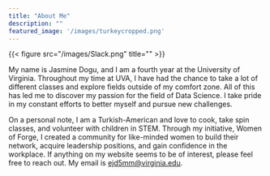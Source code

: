 ```yaml
---
title: "About Me"
description: ""
featured_image: '/images/turkeycropped.png'
---
```

{{< figure src="/images/Slack.png" title="" >}}

My name is Jasmine Dogu, and I am a fourth year at the University of Virginia. Throughout my time at UVA, I have had the chance to take a lot of different classes and explore fields outside of my comfort zone. All of this has led me to discover my passion for the field of Data Science. I take pride in my constant efforts to better myself and pursue new challenges.

On a personal note, I am a Turkish-American and love to cook, take spin classes, and volunteer with children in STEM. Through my initiative, Women of Forge, I created a community for like-minded women to build their network, acquire leadership positions, and gain confidence in the workplace. If anything on my website seems to be of interest, please feel free to reach out. My email is ejd5mm@virginia.edu.
